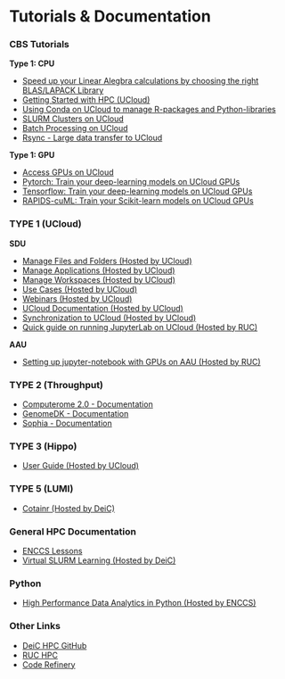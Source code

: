 # Tutorials & Documentation

### CBS Tutorials

**Type 1: CPU**

- [Speed up your Linear Alegbra calculations by choosing the right BLAS/LAPACK Library](/Tutorial_Docs/BLAS/)
- [Getting Started with HPC (UCloud)](/HPC_Facilities/UCloud/)
- [Using Conda on UCloud to manage R-packages and Python-libraries](/Tutorial_Docs/Conda/)
- [SLURM Clusters on UCloud](/UCloud_SlurmCluster/SLURM/)
- [Batch Processing on UCloud](/Tutorial_Docs/BatchMode/)
- [Rsync - Large data transfer to UCloud](/Tutorials/Sync/Rsync/)

**Type 1: GPU**

- [Access GPUs on UCloud](/Tutorial_Docs/VMs/)
- [Pytorch: Train your deep-learning models on UCloud GPUs](/Tutorials/AI/pytorch_ddp/)
- [Tensorflow: Train your deep-learning models on UCloud GPUs](/Tutorials/AI/tf_ddp/)
- [RAPIDS-cuML: Train your Scikit-learn models on UCloud GPUs](/Tutorials/AI/rapids/)

### TYPE 1 (UCloud) 

**SDU**

- [Manage Files and Folders (Hosted by UCloud)](https://docs.cloud.sdu.dk/tutorials/tutorial1.html)
- [Manage Applications (Hosted by UCloud)](https://docs.cloud.sdu.dk/tutorials/tutorial2.html)
- [Manage Workspaces (Hosted by UCloud)](https://docs.cloud.sdu.dk/tutorials/tutorial1.html)
- [Use Cases (Hosted by UCloud)](https://docs.cloud.sdu.dk/hands-on/use-cases.html)
- [Webinars (Hosted by UCloud)](https://docs.cloud.sdu.dk/hands-on/webinars.html)
- [UCloud Documentation (Hosted by UCloud)](https://docs.cloud.sdu.dk/index.html)
- [Synchronization to UCloud (Hosted by UCloud)](https://docs.cloud.sdu.dk/guide/synch.html?highlight=syncthing)
- [Quick guide on running JupyterLab on UCloud (Hosted by RUC)](https://hpc.ruc.dk/blog/tutorials/quick-guide-on-running-jupyterlab-on-ucloud/) 

**AAU**

- [Setting up jupyter-notebook with GPUs on AAU (Hosted by RUC)](https://hpc.ruc.dk/blog/uncategorized/setting-up-jupyternotebook-with-gpus-on-aau/)

### TYPE 2 (Throughput)
- [Computerome 2.0 - Documentation](https://www.computerome.dk/wiki/high-performance-computing-hpc)
- [GenomeDK - Documentation](https://genome.au.dk/docs/)
- [Sophia - Documentation](https://dtu-sophia.github.io/docs/)

### TYPE 3 (Hippo)
- [User Guide (Hosted by UCloud)](https://docs.hpc-type3.sdu.dk/index.html)
### TYPE 5 (LUMI)
- [Cotainr (Hosted by DeiC)](https://www.deic.dk/da/news/2023-1-4/cotainr-vaerktoej-skal-goere-LUMI-brug-lettere)

### General HPC Documentation
- [ENCCS Lessons](https://enccs.se/lessons/)
- [Virtual SLURM Learning (Hosted by DeiC)](https://deic.dk/en/news/2022-11-21/virtual-slurm-learning-environment-ready)

### Python
- [High Performance Data Analytics in Python (Hosted by ENCCS)](https://enccs.github.io/hpda-python/) 

### Other Links
- [DeiC HPC GitHub](https://github.com/DeiC-HPC)
- [RUC HPC](https://hpc.ruc.dk/)
- [Code Refinery](https://coderefinery.org/)
